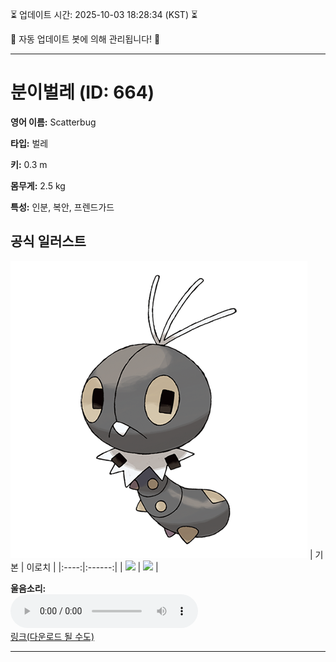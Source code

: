 
⏳ 업데이트 시간: 2025-10-03 18:28:34 (KST) ⏳

🤖 자동 업데이트 봇에 의해 관리됩니다! 🤖

---

# 분이벌레 (ID: 664)
**영어 이름:** Scatterbug

**타입:** 벌레

**키:** 0.3 m

**몸무게:** 2.5 kg

**특성:** 인분, 복안, 프렌드가드

## 공식 일러스트
![](https://raw.githubusercontent.com/PokeAPI/sprites/master/sprites/pokemon/other/official-artwork/664.png)
| 기본 | 이로치 |
|:----:|:------:|
| <img src="http://play.pokemonshowdown.com/sprites/ani/scatterbug.gif" width="200"> | <img src="http://play.pokemonshowdown.com/sprites/ani-shiny/scatterbug.gif" width="200"> |

**울음소리:**<br><audio controls src="https://raw.githubusercontent.com/PokeAPI/cries/main/cries/pokemon/latest/664.ogg"></audio><br> [링크(다운로드 될 수도)](https://raw.githubusercontent.com/PokeAPI/cries/main/cries/pokemon/latest/664.ogg)


---
